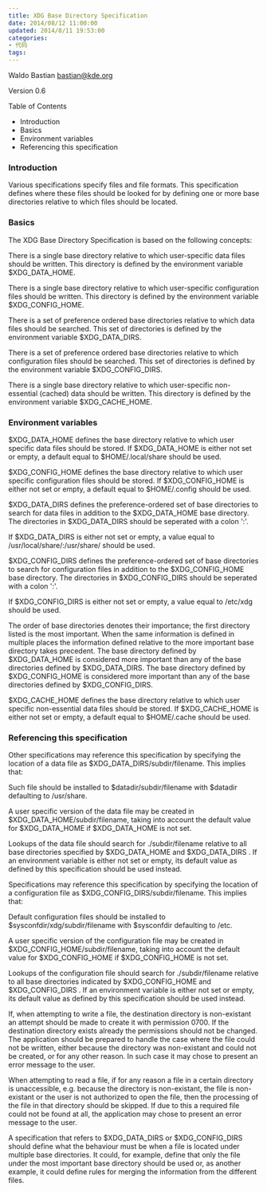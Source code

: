 ```yaml
---
title: XDG Base Directory Specification
date: 2014/08/12 11:00:00
updated: 2014/8/11 19:53:00
categories:
- 代码
tags:
---
```


Waldo Bastian <bastian@kde.org>

Version 0.6

Table of Contents
- Introduction
- Basics
- Environment variables
- Referencing this specification

### Introduction
Various specifications specify files and file formats. This specification defines where these files should be looked for by defining one or more base directories relative to which files should be located.

### Basics

The XDG Base Directory Specification is based on the following concepts:

There is a single base directory relative to which user-specific data files should be written. This directory is defined by the environment variable $XDG_DATA_HOME.

There is a single base directory relative to which user-specific configuration files should be written. This directory is defined by the environment variable $XDG_CONFIG_HOME.

There is a set of preference ordered base directories relative to which data files should be searched. This set of directories is defined by the environment variable $XDG_DATA_DIRS.

There is a set of preference ordered base directories relative to which configuration files should be searched. This set of directories is defined by the environment variable $XDG_CONFIG_DIRS.

There is a single base directory relative to which user-specific non-essential (cached) data should be written. This directory is defined by the environment variable $XDG_CACHE_HOME.

### Environment variables

$XDG_DATA_HOME defines the base directory relative to which user specific data files should be stored. If $XDG_DATA_HOME is either not set or empty, a default equal to $HOME/.local/share should be used.

$XDG_CONFIG_HOME defines the base directory relative to which user specific configuration files should be stored. If $XDG_CONFIG_HOME is either not set or empty, a default equal to $HOME/.config should be used.

$XDG_DATA_DIRS defines the preference-ordered set of base directories to search for data files in addition to the $XDG_DATA_HOME base directory. The directories in $XDG_DATA_DIRS should be seperated with a colon ':'.

If $XDG_DATA_DIRS is either not set or empty, a value equal to /usr/local/share/:/usr/share/ should be used.

$XDG_CONFIG_DIRS defines the preference-ordered set of base directories to search for configuration files in addition to the $XDG_CONFIG_HOME base directory. The directories in $XDG_CONFIG_DIRS should be seperated with a colon ':'.

If $XDG_CONFIG_DIRS is either not set or empty, a value equal to /etc/xdg should be used.

The order of base directories denotes their importance; the first directory listed is the most important. When the same information is defined in multiple places the information defined relative to the more important base directory takes precedent. The base directory defined by $XDG_DATA_HOME is considered more important than any of the base directories defined by $XDG_DATA_DIRS. The base directory defined by $XDG_CONFIG_HOME is considered more important than any of the base directories defined by $XDG_CONFIG_DIRS.

$XDG_CACHE_HOME defines the base directory relative to which user specific non-essential data files should be stored. If $XDG_CACHE_HOME is either not set or empty, a default equal to $HOME/.cache should be used.

### Referencing this specification

Other specifications may reference this specification by specifying the location of a data file as $XDG_DATA_DIRS/subdir/filename. This implies that:

Such file should be installed to $datadir/subdir/filename with $datadir defaulting to /usr/share.

A user specific version of the data file may be created in $XDG_DATA_HOME/subdir/filename, taking into account the default value for $XDG_DATA_HOME if $XDG_DATA_HOME is not set.

Lookups of the data file should search for ./subdir/filename relative to all base directories specified by $XDG_DATA_HOME and $XDG_DATA_DIRS . If an environment variable is either not set or empty, its default value as defined by this specification should be used instead.

Specifications may reference this specification by specifying the location of a configuration file as $XDG_CONFIG_DIRS/subdir/filename. This implies that:

Default configuration files should be installed to $sysconfdir/xdg/subdir/filename with $sysconfdir defaulting to /etc.

A user specific version of the configuration file may be created in $XDG_CONFIG_HOME/subdir/filename, taking into account the default value for $XDG_CONFIG_HOME if $XDG_CONFIG_HOME is not set.

Lookups of the configuration file should search for ./subdir/filename relative to all base directories indicated by $XDG_CONFIG_HOME and $XDG_CONFIG_DIRS . If an environment variable is either not set or empty, its default value as defined by this specification should be used instead.

If, when attempting to write a file, the destination directory is non-existant an attempt should be made to create it with permission 0700. If the destination directory exists already the permissions should not be changed. The application should be prepared to handle the case where the file could not be written, either because the directory was non-existant and could not be created, or for any other reason. In such case it may chose to present an error message to the user.

When attempting to read a file, if for any reason a file in a certain directory is unaccessible, e.g. because the directory is non-existant, the file is non-existant or the user is not authorized to open the file, then the processing of the file in that directory should be skipped. If due to this a required file could not be found at all, the application may chose to present an error message to the user.

A specification that refers to $XDG_DATA_DIRS or $XDG_CONFIG_DIRS should define what the behaviour must be when a file is located under multiple base directories. It could, for example, define that only the file under the most important base directory should be used or, as another example, it could define rules for merging the information from the different files.
